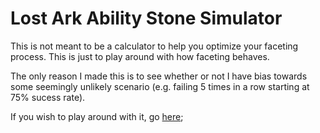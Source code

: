 # Lost Ark Ability Stone Simulator

This is not meant to be a calculator to help you optimize your faceting process. This is just to play around with how faceting behaves.

The only reason I made this is to see whether or not I have bias towards some seemingly unlikely scenario (e.g. failing 5 times in a row starting at 75% sucess rate).

If you wish to play around with it, go [here](https://lazukr.github.io/lost-ark-ability-stone-simulator);